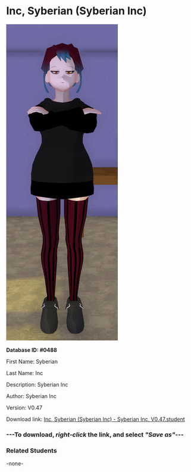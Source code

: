 # Inc, Syberian (Syberian Inc)

<img src="Files/Images/Inc, Syberian (Syberian Inc).png" title="Inc, Syberian (Syberian Inc) - Syberian Inc, V0.47">

**Database ID: #0488**

First Name: Syberian

Last Name: Inc

Description: Syberian Inc

Author: Syberian Inc

Version: V0.47

Download link: <a href="https://raw.githubusercontent.com/Arbiter1223/Daigaku-Gurashi-Custom-Students/master/Files/Studen%20Files/Inc%2C%20Syberian%20(Syberian%20Inc)%20-%20Syberian%20Inc%2C%20V0.47.student">Inc, Syberian (Syberian Inc) - Syberian Inc, V0.47.student</a>

### ---**To download, _right-click_ the link, and select _"Save as"_**---

### Related Students

-none-
